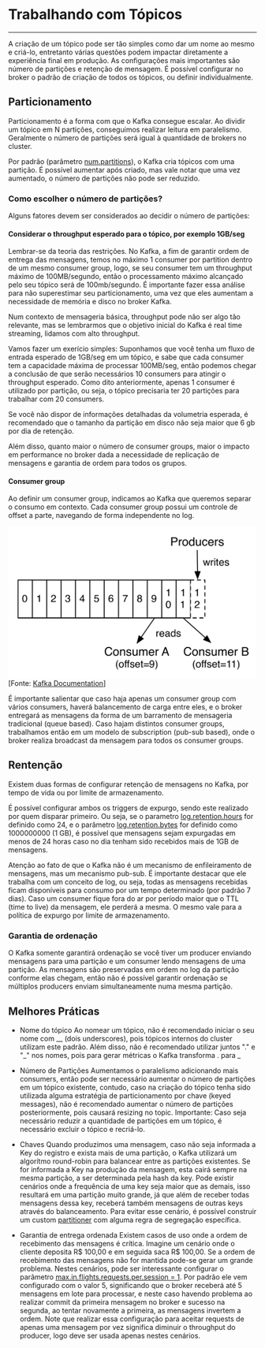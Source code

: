 # Trabalhando com Tópicos

---
A criação de um tópico pode ser tão simples como dar um nome ao mesmo e criá-lo, entretanto várias questões podem impactar diretamente a experiência final em produção.
As configurações mais importantes são número de partições e retenção de mensagem.
É possível configurar no broker o padrão de criação de todos os tópicos, ou definir individualmente.

## Particionamento

Particionamento é a forma com que o Kafka consegue escalar. Ao dividir um tópico em N partições, conseguimos realizar leitura em paralelismo.
Geralmente o número de partições será igual à quantidade de brokers no cluster.

Por padrão (parâmetro [num.partitions](https://kafka.apache.org/documentation/#brokerconfigs)), o Kafka cria tópicos com uma partição. É possível aumentar após criado, mas vale notar que uma vez aumentado, o número de partições não pode ser reduzido.

### Como escolher o número de partições?

Alguns fatores devem ser considerados ao decidir o número de partições:

#### Considerar o throughput esperado para o tópico, por exemplo 1GB/seg

Lembrar-se da teoria das restrições. No Kafka, a fim de garantir ordem de entrega das mensagens, temos no máximo 1 consumer por partition dentro de um mesmo consumer group, logo, se seu consumer tem um throughput máximo de 100MB/segundo, então o processamento máximo alcançado pelo seu tópico será de 100mb/segundo.
É importante fazer essa análise para não superestimar seu particionamento, uma vez que eles aumentam a necessidade de memória e disco no broker Kafka.

Num contexto de mensageria básica, throughput pode não ser algo tão relevante, mas se lembrarmos que o objetivo inicial do Kafka é real time streaming, lidamos com alto throughput.

Vamos fazer um exerício simples: Suponhamos que você tenha um fluxo de entrada esperado de 1GB/seg em um tópico, e sabe que cada consumer tem a capacidade máxima de processar 100MB/seg, então podemos chegar a conclusão de que serão necessários 10 consumers para atingir o throughput esperado. Como dito anteriormente, apenas 1 consumer é utilizado por partição, ou seja, o tópico precisaria ter 20 partições para trabalhar com 20 consumers.

Se você não dispor de informações detalhadas da volumetria esperada, é recomendado que o tamanho da partição em disco não seja maior que 6 gb por dia de retenção.

Além disso, quanto maior o número de consumer groups, maior o impacto em performance no broker dada a necessidade de replicação de mensagens e garantia de ordem para todos os grupos.

#### Consumer group

Ao definir um consumer group, indicamos ao Kafka que queremos separar o consumo em contexto. Cada consumer group possui um controle de offset a parte, navegando de forma independente no log.

![log_consumer.png](arquivos/log_consumer-7683d42b-29c2-438d-bc44-ef1b3788943d.png)
[Fonte: [Kafka Documentation](https://kafka.apache.org/documentation/#intro_topics)]

É importante salientar que caso haja apenas um consumer group com vários consumers, haverá balancemento de carga entre eles, e o broker entregará as mensagens da forma de um barramento de mensageria tradicional (queue based).
Caso hajam distintos consumer groups, trabalhamos então em um modelo de subscription (pub-sub based), onde o broker realiza broadcast da mensagem para todos os consumer groups.

## Rentenção

Existem duas formas de configurar retenção de mensagens no Kafka, por tempo de vida ou por limite de armazenamento.

É possível configurar ambos os triggers de expurgo, sendo este realizado por quem disparar primeiro. Ou seja, se o parametro [log.retention.hours](https://kafka.apache.org/documentation/#brokerconfigs) for definido como 24, e o parâmetro [log.retention.bytes](https://kafka.apache.org/documentation/#brokerconfigs) for definido como 1000000000 (1 GB), é possível que mensagens sejam expurgadas em menos de 24 horas caso no dia tenham sido recebidos mais de 1GB de mensagens.

Atenção ao fato de que o Kafka não é um mecanismo de enfileiramento de mensagens, mas um mecanismo pub-sub. É importante destacar que ele trabalha com um conceito de log, ou seja, todas as mensagens recebidas ficam disponíveis para consumo por um tempo determinado (por padrão 7 dias). Caso um consumer fique fora do ar por período maior que o TTL (time to live) da mensagem, ele perderá a mesma. O mesmo vale para a política de expurgo por limite de armazenamento.

### Garantia de ordenação

O Kafka somente garantirá ordenação se você tiver um producer enviando mensagens para uma partição e um consumer lendo mensagens de uma partição. As mensagens são preservadas em ordem no log da partição conforme elas chegam, então não é possível garantir ordenação se múltiplos producers enviam simultaneamente numa mesma partição.

## Melhores Práticas

* Nome do tópico
Ao nomear um tópico, não é recomendado iniciar o seu nome com __ (dois underscores), pois tópicos internos do cluster utilizam este padrão.
Além disso, não é recomendado utilizar juntos "." e "_" nos nomes, pois para gerar métricas o Kafka transforma . para _

* Número de Partições
Aumentamos o paralelismo adicionando mais consumers, então pode ser necessário aumentar o número de partições em um tópico existente, contudo, caso na criação do tópico tenha sido utilizada alguma estratégia de particionamento por chave (keyed messages), não é recomendado aumentar o número de partições posteriormente, pois causará resizing no topic.
Importante: Caso seja necessário reduzir a quantidade de partições em um tópico, é necessário excluir o tópico e recriá-lo.

* Chaves
Quando produzimos uma mensagem, caso não seja informada a Key do registro e exista mais de uma partição, o Kafka utilizará um algorítmo round-robin para balancear entre as partições existentes. Se for informada a Key na produção da mensagem, esta cairá sempre na mesma partição, a ser determinada pela hash da key.
Pode existir cenários onde a frequência de uma key seja maior que as demais, isso resultará em uma partição muito grande, já que além de receber todas mensagens dessa key, receberá também  mensagens de outras keys através do balanceamento. Para evitar esse cenário, é possível construir um custom [partitioner](https://kafka.apache.org/10/javadoc/org/apache/kafka/clients/producer/Partitioner.html) com alguma regra de segregação específica.

* Garantia de entrega ordenada
Existem casos de uso onde a ordem de recebimento das mensagens é crítica. Imagine um cenário onde o cliente deposita R$ 100,00 e em seguida saca R$ 100,00. Se a ordem de recebimento das mensagens não for mantida pode-se gerar um grande problema.
Nestes cenários, pode ser interessante configurar o parâmetro [max.in.flights.requests.per.session = 1](https://docs.confluent.io/current/installation/configuration/producer-configs.html). Por padrão ele vem configurado com o valor 5, significando que o broker receberá até 5 mensagens em lote para processar, e neste caso havendo problema ao realizar commit da primeira mensagem no broker e sucesso na segunda, ao tentar novamente a primeira, as mensagens invertem a ordem.
Note que realizar essa configuração para aceitar requests de apenas uma mensagem por vez significa diminuir o throughput do producer, logo deve ser usada apenas nestes cenários.
